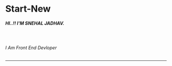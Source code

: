 # Start-New
<h5>HI..!! I'M SNEHAL JADHAV.</h5>
<br>
<h6><front-color:red>I Am Front End Devloper</h6>
<hr>
